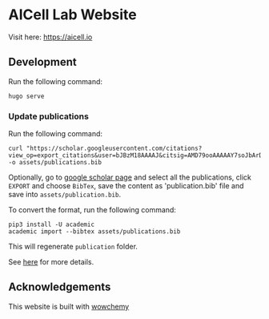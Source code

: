 # AICell Lab Website


Visit here: https://aicell.io

## Development

Run the following command:
```
hugo serve
```
### Update publications

Run the following command:
```
curl "https://scholar.googleusercontent.com/citations?view_op=export_citations&user=bJBzM18AAAAJ&citsig=AMD79ooAAAAAY7soJbArD3N0mT3AJqRk4wy8NX2ommv7&hl=en" -o assets/publications.bib
```

Optionally, go to [google scholar page](https://scholar.google.co.uk/citations?user=bJBzM18AAAAJ&hl=en) and select all the publications, click `EXPORT` and choose `BibTex`, save the content as 'publication.bib' file and save into `assets/publication.bib`.

To convert the format, run the following command:
```
pip3 install -U academic
academic import --bibtex assets/publications.bib
```
This will regenerate `publication` folder.

See [here](https://wowchemy.com/docs/content/publications/) for more details.

## Acknowledgements

This website is built with [wowchemy](https://wowchemy.com/)

